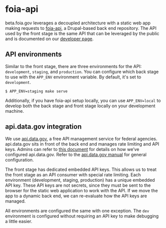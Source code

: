 # foia-api

beta.foia.gov leverages a decoupled architecture with a static web app
making requests to [foia-api](https://github.com/usdoj/foia-api),
a Drupal-based back end repository. The API used by the front stage is the same
API that can be leveraged by the public and is documented on our [developer
page](https://beta.foia.gov/developer/).


## API environments

Similar to the front stage, there are three environments for the API:
`development`, `staging`, and `production`. You can configure which back stage to
use with the `APP_ENV` environment variable. By default, it's set to
`development`.

    $ APP_ENV=staging make serve

Additionally, if you have foia-api setup locally, you can use `APP_ENV=local` to
develop both the back stage and front stage locally on your development machine.


## api.data.gov integration

We use [api.data.gov](https://api.data.gov/about/), a free API management
service for federal agencies. api.data.gov sits in front of the back end and
manages rate limiting and API keys. Admins can refer to [this
document](https://docs.google.com/document/d/1TlNBg44N4J2AOBK00Mo5MGl37ZweTeEQ1pYJzUpOegA/edit#)
for details on how we’ve configured api.data.gov. Refer to the [api.data.gov
manual](https://github.com/18F/api.data.gov/wiki/User-Manual:-Agencies) for
general configuration.

The front stage has dedicated embedded API keys. This allows us to treat the
front stage as an API consumer with special rate limiting. Each environment
(development, staging, production) has a unique embedded API key. These API keys
are not secrets, since they must be sent to the browser for the static web
application to work with the API. If we move the app to a dynamic back end, we
can re-evaluate how the API keys are managed.

All environments are configured the same with one exception. The `dev`
environment is configured without requiring an API key to make debugging
a little easier.

